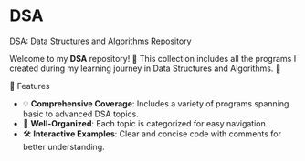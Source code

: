# DSA
 DSA: Data Structures and Algorithms Repository

Welcome to my **DSA** repository! 🎉 This collection includes all the programs I created during my learning journey in Data Structures and Algorithms. 🚀

🌟 Features

- 💡 **Comprehensive Coverage**: Includes a variety of programs spanning basic to advanced DSA topics.
- 📂 **Well-Organized**: Each topic is categorized for easy navigation.
- 🛠️ **Interactive Examples**: Clear and concise code with comments for better understanding.
